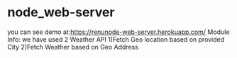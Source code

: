 # node_web-server
you can see demo at:https://renunode-web-server.herokuapp.com/
Module Info: we have used 2 Weather API
1)Fetch Geo location based on provided City
2)Fetch Weather based on Geo Address
